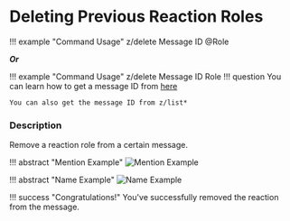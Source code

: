 # Deleting Previous Reaction Roles

!!! example "Command Usage"
    z/delete Message ID @Role

***Or*** 

!!! example "Command Usage"
    z/delete Message ID Role
!!! question
    You can learn how to get a message ID from [here](https://support.discordapp.com/hc/en-us/articles/206346498-Where-can-I-find-my-User-Server-Message-ID-)

    You can also get the message ID from z/list*

### Description

Remove a reaction role from a certain message.

!!! abstract "Mention Example"
    ![Mention Example](http://i.imjake.me/files/utaby.png)

!!! abstract "Name Example"
    ![Name Example](http://i.imjake.me/files/g1t44.png)

!!! success "Congratulations!"
    You've successfully removed the reaction from the message.